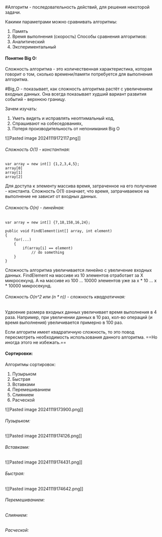 #Алгоритм - последовательность действий, для решения некоторой задачи.

Какими параметрами можно сравнивать алгоритмы:
1. Память
2. Время выполнения (скорость)
Способы сравнения алгоритмов:
1. Аналитический
2. Экспериментальный

#### Понятие Big O:
Сложность алгоритма - это количественная характеристика, которая говорит о том, сколько времени/памяти потребуется для выполнения алгоритма.

#Big_O - показывает, как  сложность алгоритма растёт с увеличением входных данных. Она всегда показывает худший вариант развития событий - верхнюю границу.

Зачем изучать:
1. Уметь видеть и исправлять неоптимальный код,
2. Спрашивают на собеседованиях,
3. Потеря производительность от непонимания Big O

![[Pasted image 20241119172117.png]]

###### Сложность О(1) - константная:

```
var array = new int[] {1,2,3,4,5};
array[0]
array[1]
array[2]
```

Для доступа к элементу массива время, затраченное на его получение - константа.
Сложность O(1) означает, что время, затрачиваемое на выполнение не зависит от входных данных.

###### Сложность O(n) - линейная:

```
var array = new int[] {7,18,158,16,24};

public void FindElement(int[] array, int element)
{
	for(...)
	{
		if(array[i] == element)
			// do something
	}
}
```

Сложность алгоритма увеличивается линейно с увеличение входных данных. 
FindElement на массиве из 10 элементов отработает за X микросекунд.
А на массиве из 100 ... 10000 элементов уже за x * 10 ... x * 10000 микросекунд.

###### Сложность O(n^2 или (n * n)) - сложность квадратичная:

Удвоение размера входных данных увеличивает время выполнения в 4 раза.
Например, при увеличении данных в 10 раз, кол-во операций (и время выполнения) увеличивается примерно в 100 раз.

Если алгоритм имеет квадратичную сложность, то это повод пересмотреть необходимость использования данного алгоритма. ==Но иногда этого не избежать.==

#### Сортировки:

Алгоритмы сортировок:
1. Пузырьком
2. Быстрая
3. Вставками
4. Перемешиванием
5. Слиянием
6. Расческой

![[Pasted image 20241119173900.png]]

###### Пузырьком:

 ![[Pasted image 20241119174126.png]]

######  Вставками:

![[Pasted image 20241119174431.png]]

######  Быстрая:

![[Pasted image 20241119174642.png]]

######  Перемешиванием:

######  Слиянием:

######  Расческой:
  